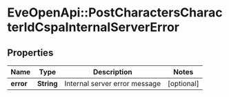 # EveOpenApi::PostCharactersCharacterIdCspaInternalServerError

## Properties
Name | Type | Description | Notes
------------ | ------------- | ------------- | -------------
**error** | **String** | Internal server error message | [optional] 


